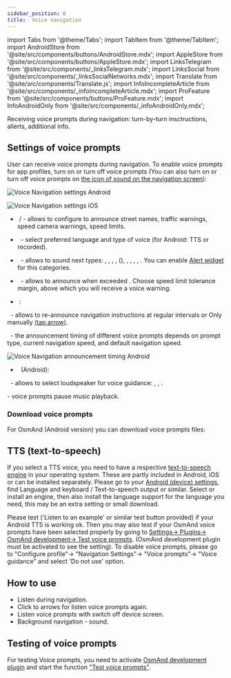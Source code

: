 ```yaml
---
sidebar_position: 6
title:  Voice navigation
---
```


import Tabs from '@theme/Tabs';
import TabItem from '@theme/TabItem';
import AndroidStore from '@site/src/components/buttons/AndroidStore.mdx';
import AppleStore from '@site/src/components/buttons/AppleStore.mdx';
import LinksTelegram from '@site/src/components/_linksTelegram.mdx';
import LinksSocial from '@site/src/components/_linksSocialNetworks.mdx';
import Translate from '@site/src/components/Translate.js';
import InfoIncompleteArticle from '@site/src/components/_infoIncompleteArticle.mdx';
import ProFeature from '@site/src/components/buttons/ProFeature.mdx';
import InfoAndroidOnly from '@site/src/components/_infoAndroidOnly.mdx';

<InfoIncompleteArticle/>

Receiving voice prompts during navigation: turn-by-turn insctructions, allerts, additional info.

## Settings of voice prompts

User can receive voice prompts during navigation. To enable voice prompts for app profiles, turn on or turn off voice prompts (You can also turn on or turn off voice prompts on [the icon of sound on the navigation screen](../navigation/route-navigation.md#navigation-options)):


<Tabs groupId="operating-systems">

<TabItem value="android" label="Android">

<Translate android="true" ids="android_button_seq"/> <Translate android="true" ids="shared_string_menu,configure_profile,routing_settings_2,voice_announces"/>

![Voice Navigation settings Android](@site/static/img/navigation/voice/voice_navigation_android.png)

</TabItem>

<TabItem value="ios" label="iOS">

<Translate ios="true" ids="ios_button_seq"/> <Translate ios="true" ids="menu,sett_settings,app_profiles,sett_settings,routing_settings_2,voice_announces"/>

![Voice Navigation settings iOS](@site/static/img/navigation/voice/voice_navigation_ios.png)

</TabItem>

</Tabs>

- &nbsp;<Translate android="true" ids="shared_string_on"/>/<Translate android="true" ids="shared_string_off"/> - allows to configure to announce street names, traffic warnings, speed camera warnings, speed limits.
- &nbsp;<Translate android="true" ids="shared_string_language"/> - select preferred language and type of voice (for Android: TTS or recorded).
- &nbsp;<Translate android="true" ids="accessibility_announce"/> - allows to sound next types: <Translate android="true" ids="speak_street_names"/>, <Translate android="true" ids="exit_number"/>, <Translate android="true" ids="way_alarms"/>, <Translate android="true" ids="speak_pedestrian"/>, <Translate android="true" ids="speak_cameras"/>(<Translate android="true" ids="speed_cameras_alert"/>), <Translate android="true" ids="show_tunnels"/>, <Translate android="true" ids="shared_string_gpx_waypoints"/>, <Translate android="true" ids="speak_favorites"/>,  <Translate android="true" ids="speak_favorites"/>, <Translate android="true" ids="speak_favorites"/>. You can enable [Alert widget](../widgets/nav-widgets.md#alert-widget) for this categories.
- &nbsp;<Translate android="true" ids="speak_speed_limit"/> - allows to announce when exceeded <Translate android="true" ids="speed_limit_exceed"/>. Choose speed limit tolerance margin, above which you will receive a voice warning.

- &nbsp;<Translate android="true" ids="shared_string_options"/>: 

&nbsp;<Translate android="true" ids="keep_informing"/> - allows to re-announce navigation instructions at regular intervals or Only manually [(tap arrow)](../widgets/nav-widgets.md#next-turns).

&nbsp;<Translate android="true" ids="announcement_time_title"/> - the announcement timing of different voice prompts depends on prompt type, current navigation speed, and default navigation speed.

![Voice Navigation announcement timing Android](@site/static/img/navigation/voice/voice_navigation_announcement_android.png)

- &nbsp;<Translate android="true" ids="output"/> (Android):

&nbsp;<Translate android="true" ids="choose_audio_stream"/> - allows to select loudspeaker for voice guidance: <Translate android="true" ids="voice_stream_music"/>, <Translate android="true" ids="voice_stream_notification"/>, <Translate android="true" ids="voice_stream_voice_call"/>.

<Translate android="true" ids="interrupt_music"/> - voice prompts pause music playback.

### Download voice prompts

<Tabs groupId="operating-systems">

<TabItem value="android" label="Android">

For OsmAnd (Android version) you can download voice prompts files:

<Translate android="true" ids="android_button_seq"/> <Translate android="true" ids="shared_string_menu,welmode_download_maps,other_location,index_name_tts_voice,index_name_voice"/>

</TabItem>

<TabItem value="ios" label="iOS">

<InfoAndroidOnly />

</TabItem>

</Tabs>

## TTS (text-to-speech)

If you select a TTS voice, you need to have a respective [text-to-speech engine](https://en.wikipedia.org/wiki/Speech_synthesis) in your operating system. These are partly included in Android, iOS or can be installed separately. Please go to your [Android (device) settings](https://support.google.com/accessibility/android/answer/6006983), find Language and keyboard / Text-to-speech output or similar. Select or install an engine, then also install the language support for the language you need, this may be an extra setting or small download.

Please test ('Listen to an example' or similar test button provided) if your Android TTS is working ok. Then you may also test if your OsmAnd voice prompts have been selected properly by going to [Settings-> Plugins-> OsmAnd development-> Test voice prompts](voice-navigation.md#testing-of-voice-prompts). (OsmAnd development plugin must be activated to see the setting). To disable voice prompts, please go to "Configure profile"-> "Navigation Settings"-> "Voice prompts"-> "Voice guidance" and select 'Do not use' option.


## How to use


- Listen during navigation.
- Click to arrows for listen voice prompts again.
- Listen voice prompts with switch off device screen.
- Background navigation - sound.


## Testing of voice prompts

<Tabs groupId="operating-systems">

<TabItem value="android" label="Android">

For testing Voice prompts, you need to activate [OsmAnd development plugin](../plugins/development.md) and start the function ["Test voice prompts"](../plugins/development.md#osmand-development).

</TabItem>

<TabItem value="ios" label="iOS">

<InfoAndroidOnly />

</TabItem>

</Tabs>

